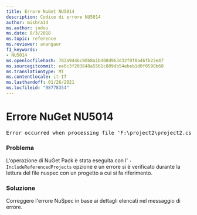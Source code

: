 ```yaml
---
title: Errore NuGet NU5014
description: Codice di errore NU5014
author: mishra14
ms.author: jodou
ms.date: 8/3/2018
ms.topic: reference
ms.reviewer: anangaur
f1_keywords:
- NU5014
ms.openlocfilehash: 782a9446c90b8a1bd08d963d32f0f8a46fb22e47
ms.sourcegitcommit: ee6c3f203648a5561c809db54ebeb1d0f0598b68
ms.translationtype: MT
ms.contentlocale: it-IT
ms.lasthandoff: 01/26/2021
ms.locfileid: "98778354"
---
```

# <a name="nuget-error-nu5014"></a>Errore NuGet NU5014
<pre>Error occurred when processing file 'F:\project2\project2.csproj': The 'id' start tag on line 4 position 10 does not match the end tag of 'ids'. Line 4, position 20.</pre>

### <a name="issue"></a>Problema

L'operazione di NuGet Pack è stata eseguita con l' `-IncludeReferencedProjects` opzione e un errore si è verificato durante la lettura del file nuspec con un progetto a cui si fa riferimento.


### <a name="solution"></a>Soluzione

Correggere l'errore NuSpec in base ai dettagli elencati nel messaggio di errore.


